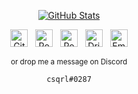 <div align="center">
    
  [![GitHub Stats](https://github-readme-stats.vercel.app/api?username=csqrl&show_icons=true&count_private=true&hide_title=true&hide_border=true)][me/gh]
  
  <p>
    
[<img src="https://github.com/fluidicon.png" alt="GitHub" height="28" />][me/gh] &nbsp;
[<img src="https://images.rbxcdn.com/3b43a5c16ec359053fef735551716fc5.ico" alt="Roblox" height="28" />][me/rbx] &nbsp;
[<img src="https://doy2mn9upadnk.cloudfront.net/uploads/default/original/4X/6/b/1/6b16738af0d9f6edcf80e09e6bf38a4c9e7cfb83.png" alt="Roblox DevForum" height="28" />][me/rbxdev] &nbsp;
[<img src="https://camo.githubusercontent.com/490c1391f957c8702c718172f34b7ff079d8c8ec/68747470733a2f2f63646e2e6472696262626c652e636f6d2f6173736574732f6472696262626c652d62616c6c2d3139322d323365636264663938373833323233316538376336343262623235646538323161663162613637333461363236633863323539613230613063613531613234372e706e67" alt="Dribbble" height="28" />][me/dribbble] &nbsp;
[<img src="https://img.icons8.com/fluent/2x/microsoft-outlook-2019.png" alt="Email" height="28" />][me/mail]

<sub>
or drop me a message on Discord
</sub>

```
csqrl#0287
```


  </p>
</div>

[me/gh]: https://github.com/csqrl
[me/rbx]: https://roblox.com/users/3659905/profile
[me/rbxdev]: https://devforum.roblox.com/u/csqrl
[me/dribbble]: https://dribbble.com/csqrl
[me/mail]: mailto://csqrl+gh@outlook.com
